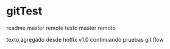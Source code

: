 # gitTest
readme master remote
texto master remoto

texto agregado desde hotfix v1.0
continuando pruebas git flow